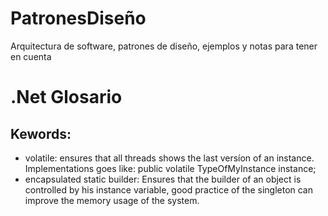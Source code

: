 # PatronesDiseño
Arquitectura de software, patrones de diseño, ejemplos y notas para tener en cuenta

# .Net Glosario
## Kewords: 
- volatile: ensures that all threads shows the last versíon of an instance.
Implementations goes like: 
public volatile TypeOfMyInstance instance;
- encapsulated static builder: Ensures that the builder of an object is controlled by his instance variable, good practice of the singleton can 
improve the memory usage of the system.

						
	
